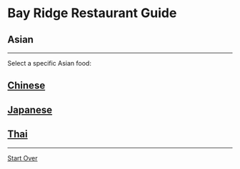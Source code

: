 # Bay Ridge Restaurant Guide
## Asian
---
Select a specific Asian food:
## [Chinese](chinese/chinese.md)
## [Japanese](japanese/japanese.md)
## [Thai](thai/thai.md)
---
[Start Over](../asian.md)
